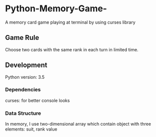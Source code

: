 # Python-Memory-Game-
A memory card game playing at terminal by using curses library

## Game Rule
Choose two cards with the same rank in each turn in limited time.

## Development
Python version: 3.5
### Dependencies
curses: for better console looks
### Data Structure
In memory, I use two-dimensional array which contain object with three elements: suit, rank value
